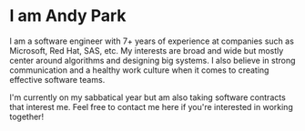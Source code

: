 # I am Andy Park

I am a software engineer with 7+ years of experience at companies such as Microsoft, Red Hat, SAS, etc. My interests are broad and wide but mostly center around algorithms and designing big systems. I also believe in strong communication and a healthy work culture when it comes to creating effective software teams.

I'm currently on my sabbatical year but am also taking software contracts that interest me. Feel free to contact me here if you're interested in working together!

<!--
**andyPark/andyPark** is a ✨ _special_ ✨ repository because its `README.md` (this file) appears on your GitHub profile.

Here are some ideas to get you started:

- 🔭 I’m currently working on ...
- 🌱 I’m currently learning ...
- 👯 I’m looking to collaborate on ...
- 🤔 I’m looking for help with ...
- 💬 Ask me about ...
- 📫 How to reach me: ...
- 😄 Pronouns: ...
- ⚡ Fun fact: ...
-->
